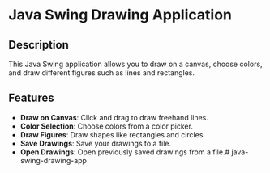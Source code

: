 # Java Swing Drawing Application

## Description
This Java Swing application allows you to draw on a canvas, choose colors, and draw different figures such as lines and rectangles.

## Features
- **Draw on Canvas**: Click and drag to draw freehand lines.
- **Color Selection**: Choose colors from a color picker.
- **Draw Figures**: Draw shapes like rectangles and circles.
- **Save Drawings**: Save your drawings to a file.
- **Open Drawings**: Open previously saved drawings from a file.# java-swing-drawing-app
